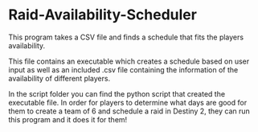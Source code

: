 # Raid-Availability-Scheduler
This program takes a CSV file and finds a schedule that fits the players availability.

This file contains an executable which creates a schedule based on user input as well as an included .csv file containing the information of the availability of different players. 

In the script folder you can find the python script that created the executable file. In order for players to determine what days are good for them to create a team of 6 and schedule a raid in Destiny 2, they can run this program and it does it for them!
